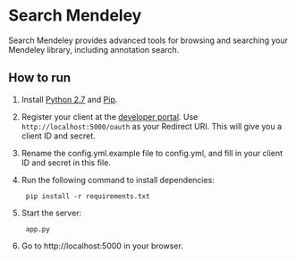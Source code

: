 # Search Mendeley
Search Mendeley provides advanced tools for browsing and searching your Mendeley library, including annotation search.

## How to run ##

1. Install [Python 2.7](https://www.python.org/) and [Pip](https://pip.pypa.io/en/latest/).
2. Register your client at the [developer portal](http://dev.mendeley.com). Use `http://localhost:5000/oauth` as your  Redirect URI. This will give you a client ID and secret.
3. Rename the config.yml.example file to config.yml, and fill in your client ID and secret in this file.
4. Run the following command to install dependencies:

        pip install -r requirements.txt

5. Start the server:

		app.py

6. Go to http://localhost:5000 in your browser.
